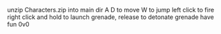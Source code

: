 unzip Characters.zip into main dir
A D to move
W to jump
left click to fire
right click and hold to launch grenade, release to detonate grenade
have fun 0v0
